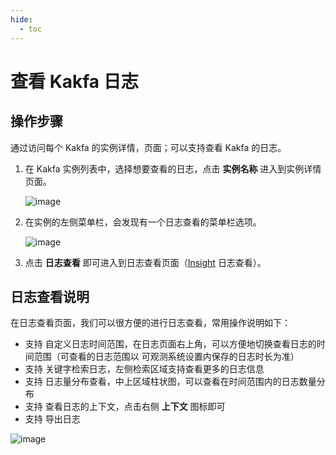 ```yaml
---
hide:
  - toc
---
```


# 查看 Kakfa 日志

## 操作步骤

通过访问每个 Kakfa 的实例详情，页面；可以支持查看 Kakfa 的日志。

1. 在 Kakfa 实例列表中，选择想要查看的日志，点击 __实例名称__ 进入到实例详情页面。

    ![image](https://docs.daocloud.io/daocloud-docs-images/docs/middleware/kafka/images/log01.png)

2. 在实例的左侧菜单栏，会发现有一个日志查看的菜单栏选项。

    ![image](https://docs.daocloud.io/daocloud-docs-images/docs/middleware/kafka/images/log02.png)

3. 点击 __日志查看__ 即可进入到日志查看页面（[Insight](../../../insight/intro/index.md) 日志查看）。

## 日志查看说明

在日志查看页面，我们可以很方便的进行日志查看，常用操作说明如下：

* 支持 自定义日志时间范围，在日志页面右上角，可以方便地切换查看日志的时间范围（可查看的日志范围以 可观测系统设置内保存的日志时长为准）
* 支持 关键字检索日志，左侧检索区域支持查看更多的日志信息
* 支持 日志量分布查看，中上区域柱状图，可以查看在时间范围内的日志数量分布
* 支持 查看日志的上下文，点击右侧 __上下文__ 图标即可
* 支持 导出日志

![image](https://docs.daocloud.io/daocloud-docs-images/docs/middleware/kafka/images/log03.png)

